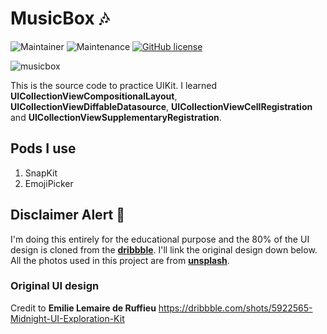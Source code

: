# MusicBox 🎶

![Maintainer](https://img.shields.io/badge/ios-13.0+-blue)  ![Maintenance](https://img.shields.io/badge/Swift-5.1-green.svg)  [![GitHub license](https://img.shields.io/github/license/Naereen/StrapDown.js.svg)](https://github.com/kyaw-codes/MusicBox/blob/master/LICENSE)

![musicbox](https://user-images.githubusercontent.com/59503767/112260508-7291af80-8c98-11eb-8f88-29911c1c93d1.jpg)

This is the source code to practice UIKit. I learned **UICollectionViewCompositionalLayout**, **UICollectionViewDiffableDatasource**, **UICollectionViewCellRegistration** and **UICollectionViewSupplementaryRegistration**. 

## Pods I use
1. SnapKit
2. EmojiPicker

## Disclaimer Alert 🚨
I'm doing this entirely for the educational purpose and the 80% of the UI design is cloned from the [**dribbble**](https://dribbble.com/). I'll link the original design down below. All the photos used in this project are from [**unsplash**](https://unsplash.com/).

### Original UI design
Credit to **Emilie Lemaire de Ruffieu**
https://dribbble.com/shots/5922565-Midnight-UI-Exploration-Kit
